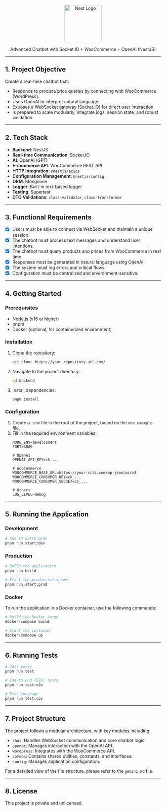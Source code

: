 <p align="center">
  <a href="https://nestjs.com/" target="blank"><img src="https://nestjs.com/img/logo-small.svg" width="120" alt="Nest Logo" /></a>
</p>

<p align="center">
  Advanced Chatbot with Socket.IO + WooCommerce + OpenAI (NestJS)
</p>

---

## 1. Project Objective

Create a real-time chatbot that:
- Responds to product/price queries by connecting with WooCommerce (WordPress).
- Uses OpenAI to interpret natural language.
- Exposes a WebSocket gateway (Socket.IO) for direct user interaction.
- Is prepared to scale modularly, integrate logs, session state, and robust validation.

---

## 2. Tech Stack

- **Backend**: NestJS
- **Real-time Communication**: Socket.IO
- **AI**: OpenAI (GPT)
- **E-commerce API**: WooCommerce REST API
- **HTTP Integration**: `@nestjs/axios`
- **Configuration Management**: `@nestjs/config`
- **ORM**: Mongoose
- **Logger**: Built-in text-based logger
- **Testing**: Supertest
- **DTO Validations**: `class-validator`, `class-transformer`

---

## 3. Functional Requirements

- [x] Users must be able to connect via WebSocket and maintain a unique session.
- [x] The chatbot must process text messages and understand user intentions.
- [x] The chatbot must query products and prices from WooCommerce in real time.
- [x] Responses must be generated in natural language using OpenAI.
- [x] The system must log errors and critical flows.
- [x] Configuration must be centralized and environment-sensitive.

---

## 4. Getting Started

### Prerequisites

- Node.js (v16 or higher)
- pnpm
- Docker (optional, for containerized environment)

### Installation

1. Clone the repository:
   ```bash
   git clone https://your-repository-url.com/
   ```
2. Navigate to the project directory:
   ```bash
   cd backend
   ```
3. Install dependencies:
   ```bash
   pnpm install
   ```

### Configuration

1. Create a `.env` file in the root of the project, based on the `env.example` file.
2. Fill in the required environment variables:
   ```env
   NODE_ENV=development
   PORT=3000

   # OpenAI
   OPENAI_API_KEY=sk-...

   # WooCommerce
   WOOCOMMERCE_BASE_URL=https://your-site.com/wp-json/wc/v3
   WOOCOMMERCE_CONSUMER_KEY=ck_...
   WOOCOMMERCE_CONSUMER_SECRET=cs_...

   # Others
   LOG_LEVEL=debug
   ```

---

## 5. Running the Application

### Development

```bash
# Run in watch mode
pnpm run start:dev
```

### Production

```bash
# Build the application
pnpm run build

# Start the production server
pnpm run start:prod
```

### Docker

To run the application in a Docker container, use the following commands:

```bash
# Build the Docker image
docker-compose build

# Start the container
docker-compose up
```

---

## 6. Running Tests

```bash
# Unit tests
pnpm run test

# End-to-end (E2E) tests
pnpm run test:e2e

# Test coverage
pnpm run test:cov
```

---

## 7. Project Structure

The project follows a modular architecture, with key modules including:

- `chat`: Handles WebSocket communication and core chatbot logic.
- `openai`: Manages interaction with the OpenAI API.
- `wordpress`: Integrates with the WooCommerce API.
- `common`: Contains shared utilities, constants, and interfaces.
- `config`: Manages application configuration.

For a detailed view of the file structure, please refer to the `gemini.md` file.

---

## 8. License

This project is private and unlicensed.